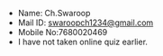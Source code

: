 -  Name: Ch.Swaroop
-  Mail ID: swaroopch1234@gmail.com
- Mobile No:7680020469
- I have not taken online quiz earlier.

<!---
ChSwaroop/ChSwaroop is a ✨ special ✨ repository because its `README.md` (this file) appears on your GitHub profile.
You can click the Preview link to take a look at your changes.
--->
